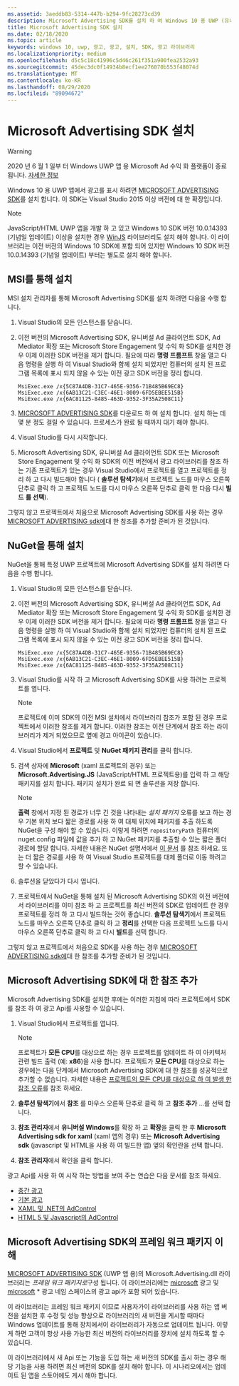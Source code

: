 ```yaml
---
ms.assetid: 3aeddb83-5314-447b-b294-9fc28273cd39
description: Microsoft Advertising SDK를 설치 하 여 Windows 10 용 UWP (유니버설 Windows 플랫폼) 앱에 광고를 표시 하는 방법을 알아봅니다.
title: Microsoft Advertising SDK 설치
ms.date: 02/18/2020
ms.topic: article
keywords: windows 10, uwp, 광고, 광고, 설치, SDK, 광고 라이브러리
ms.localizationpriority: medium
ms.openlocfilehash: d5c5c18c41996c5d46c261f351a900fea2532a93
ms.sourcegitcommit: 45dec3dc0f14934b8ecf1ee276070b553f48074d
ms.translationtype: MT
ms.contentlocale: ko-KR
ms.lasthandoff: 08/29/2020
ms.locfileid: "89094672"
---
```

# <a name="install-the-microsoft-advertising-sdk"></a>Microsoft Advertising SDK 설치

>[!WARNING]
> 2020 년 6 월 1 일부 터 Windows UWP 앱 용 Microsoft Ad 수익 화 플랫폼이 종료 됩니다. [자세한 정보](https://social.msdn.microsoft.com/Forums/windowsapps/en-US/db8d44cb-1381-47f7-94d3-c6ded3fea36f/microsoft-ad-monetization-platform-shutting-down-june-1st?forum=aiamgr)

Windows 10 용 UWP 앱에서 광고를 표시 하려면 [MICROSOFT ADVERTISING SDK](https://marketplace.visualstudio.com/items?itemName=AdMediator.MicrosoftAdvertisingSDK)를 설치 합니다. 이 SDK는 Visual Studio 2015 이상 버전에 대 한 확장입니다.

> [!NOTE]
> JavaScript/HTML UWP 앱을 개발 하 고 있고 Windows 10 SDK 버전 10.0.14393 (기념일 업데이트) 이상을 설치한 경우 [WinJS](https://github.com/winjs/winjs) 라이브러리도 설치 해야 합니다. 이 라이브러리는 이전 버전의 Windows 10 SDK에 포함 되어 있지만 Windows 10 SDK 버전 10.0.14393 (기념일 업데이트) 부터는 별도로 설치 해야 합니다.

<span id="install-msi" />

## <a name="install-via-msi"></a>MSI를 통해 설치

MSI 설치 관리자를 통해 Microsoft Advertising SDK를 설치 하려면 다음을 수행 합니다.

1.  Visual Studio의 모든 인스턴스를 닫습니다.

2. 이전 버전의 Microsoft Advertising SDK, 유니버설 Ad 클라이언트 SDK, Ad Mediator 확장 또는 Microsoft Store Engagement 및 수익 화 SDK를 설치한 경우 이제 이러한 SDK 버전을 제거 합니다. 필요에 따라 **명령 프롬프트** 창을 열고 다음 명령을 실행 하 여 Visual Studio와 함께 설치 되었지만 컴퓨터의 설치 된 프로그램 목록에 표시 되지 않을 수 있는 이전 광고 SDK 버전을 정리 합니다.
    ```console
    MsiExec.exe /x{5C87A4DB-31C7-465E-9356-71B485B69EC8}
    MsiExec.exe /x{6AB13C21-C3EC-46E1-8009-6FD5EBEE515B}
    MsiExec.exe /x{6AC81125-8485-463D-9352-3F35A2508C11}
    ```

3.  [MICROSOFT ADVERTISING SDK](https://marketplace.visualstudio.com/items?itemName=AdMediator.MicrosoftAdvertisingSDK)를 다운로드 하 여 설치 합니다. 설치 하는 데 몇 분 정도 걸릴 수 있습니다. 프로세스가 완료 될 때까지 대기 해야 합니다.

4.  Visual Studio를 다시 시작합니다.

5.  Microsoft Advertising SDK, 유니버설 Ad 클라이언트 SDK 또는 Microsoft Store Engagement 및 수익 화 SDK의 이전 버전에서 광고 라이브러리를 참조 하는 기존 프로젝트가 있는 경우 Visual Studio에서 프로젝트를 열고 프로젝트를 정리 하 고 다시 빌드해야 합니다 ( **솔루션 탐색기**에서 프로젝트 노드를 마우스 오른쪽 단추로 클릭 하 고 프로젝트 노드를 다시 마우스 오른쪽 단추로 클릭 한 다음 다시 **빌드** **를 선택**).

  그렇지 않고 프로젝트에서 처음으로 Microsoft Advertising SDK를 사용 하는 경우 [MICROSOFT ADVERTISING sdk에](#reference)대 한 참조를 추가할 준비가 된 것입니다.

<span id="install-nuget" />

## <a name="install-via-nuget"></a>NuGet을 통해 설치

NuGet을 통해 특정 UWP 프로젝트에 Microsoft Advertising SDK를 설치 하려면 다음을 수행 합니다.

1.  Visual Studio의 모든 인스턴스를 닫습니다.

2.  이전 버전의 Microsoft Advertising SDK, 유니버설 Ad 클라이언트 SDK, Ad Mediator 확장 또는 Microsoft Store Engagement 및 수익 화 SDK를 설치한 경우 이제 이러한 SDK 버전을 제거 합니다. 필요에 따라 **명령 프롬프트** 창을 열고 다음 명령을 실행 하 여 Visual Studio와 함께 설치 되었지만 컴퓨터의 설치 된 프로그램 목록에 표시 되지 않을 수 있는 이전 광고 SDK 버전을 정리 합니다.
    ```console
    MsiExec.exe /x{5C87A4DB-31C7-465E-9356-71B485B69EC8}
    MsiExec.exe /x{6AB13C21-C3EC-46E1-8009-6FD5EBEE515B}
    MsiExec.exe /x{6AC81125-8485-463D-9352-3F35A2508C11}
    ```

3.  Visual Studio를 시작 하 고 Microsoft Advertising SDK를 사용 하려는 프로젝트를 엽니다.
    > [!NOTE]
    > 프로젝트에 이미 SDK의 이전 MSI 설치에서 라이브러리 참조가 포함 된 경우 프로젝트에서 이러한 참조를 제거 합니다. 이러한 참조는 이전 단계에서 참조 하는 라이브러리가 제거 되었으므로 옆에 경고 아이콘이 있습니다.

4. Visual Studio에서 **프로젝트** 및 **NuGet 패키지 관리**를 클릭 합니다.

5. 검색 상자에 **Microsoft** (xaml 프로젝트의 경우) 또는 **Microsoft.Advertising.JS** (JavaScript/HTML 프로젝트용)를 입력 하 고 해당 패키지를 설치 합니다. 패키지 설치가 완료 되 면 솔루션을 저장 합니다.
    > [!NOTE]
    > **출력** 창에서 지정 된 경로가 너무 긴 것을 나타내는 *설치 패키지* 오류를 보고 하는 경우 기본 위치 보다 짧은 경로를 사용 하 여 대체 위치에 패키지를 추출 하도록 NuGet을 구성 해야 할 수 있습니다. 이렇게 하려면 `repositoryPath` 컴퓨터의 nuget.config 파일에 값을 추가 하 고 NuGet 패키지를 추출할 수 있는 짧은 폴더 경로에 할당 합니다. 자세한 내용은 NuGet 설명서에서 [이 문서](https://docs.microsoft.com/nuget/consume-packages/configuring-nuget-behavior) 를 참조 하세요. 또는 더 짧은 경로를 사용 하 여 Visual Studio 프로젝트를 대체 폴더로 이동 하려고 할 수 있습니다.

6. 솔루션을 닫았다가 다시 엽니다.

7.  프로젝트에서 NuGet을 통해 설치 된 Microsoft Advertising SDK의 이전 버전에서 라이브러리를 이미 참조 하 고 프로젝트를 최신 버전의 SDK로 업데이트 한 경우 프로젝트를 정리 하 고 다시 빌드하는 것이 좋습니다. **솔루션 탐색기**에서 프로젝트 노드를 마우스 오른쪽 단추로 클릭 하 고 **정리**를 선택한 다음 프로젝트 노드를 다시 마우스 오른쪽 단추로 클릭 하 고 다시 **빌드**를 선택 합니다.

  그렇지 않고 프로젝트에서 처음으로 SDK를 사용 하는 경우 [MICROSOFT ADVERTISING sdk에](#reference)대 한 참조를 추가할 준비가 된 것입니다.

<span id="reference" />

## <a name="add-a-reference-to-the-microsoft-advertising-sdk"></a>Microsoft Advertising SDK에 대 한 참조 추가

Microsoft Advertising SDK를 설치한 후에는 이러한 지침에 따라 프로젝트에서 SDK를 참조 하 여 광고 Api를 사용할 수 있습니다.

1. Visual Studio에서 프로젝트를 엽니다.
    > [!NOTE]
    > 프로젝트가 **모든 CPU**를 대상으로 하는 경우 프로젝트를 업데이트 하 여 아키텍처 관련 빌드 출력 (예: **x86**)을 사용 합니다. 프로젝트가 **모든 CPU**를 대상으로 하는 경우에는 다음 단계에서 Microsoft Advertising SDK에 대 한 참조를 성공적으로 추가할 수 없습니다. 자세한 내용은 [프로젝트의 모든 CPU를 대상으로 하 여 발생 한 참조 오류](known-issues-for-the-advertising-libraries.md#reference_errors)를 참조 하세요.

2. **솔루션 탐색기**에서 **참조** 를 마우스 오른쪽 단추로 클릭 하 고 **참조 추가** ...를 선택 합니다.

3. **참조 관리자**에서 **유니버설 Windows**를 확장 하 고 **확장**을 클릭 한 후 **Microsoft Advertising sdk for xaml** (xaml 앱의 경우) 또는 **Microsoft Advertising sdk** (javascript 및 HTML을 사용 하 여 빌드한 앱) 옆의 확인란을 선택 합니다.

4.  **참조 관리자**에서 확인을 클릭 합니다.

광고 Api를 사용 하 여 시작 하는 방법을 보여 주는 연습은 다음 문서를 참조 하세요.

* [중간 광고](interstitial-ads.md)
* [기본 광고](native-ads.md)
* [XAML 및 .NET의 AdControl](adcontrol-in-xaml-and--net.md)
* [HTML 5 및 Javascript의 AdControl](adcontrol-in-html-5-and-javascript.md)

<span id="framework" />

## <a name="understanding-framework-packages-in-the-microsoft-advertising-sdk"></a>Microsoft Advertising SDK의 프레임 워크 패키지 이해

[MICROSOFT ADVERTISING SDK](https://marketplace.visualstudio.com/items?itemName=AdMediator.MicrosoftAdvertisingSDK) (UWP 앱 용)의 Microsoft.Advertising.dll 라이브러리는 *프레임 워크 패키지로*구성 됩니다. 이 라이브러리에는 [microsoft](https://docs.microsoft.com/uwp/api/microsoft.advertising) 광고 및 [microsoft](https://docs.microsoft.com/uwp/api/microsoft.advertising.winrt.ui) * 광고 네임 스페이스의 광고 api가 포함 되어 있습니다.

이 라이브러리는 프레임 워크 패키지 이므로 사용자가이 라이브러리를 사용 하는 앱 버전을 설치한 후 수정 및 성능 향상으로 라이브러리의 새 버전을 게시할 때마다 Windows 업데이트를 통해 장치에서이 라이브러리가 자동으로 업데이트 됩니다. 이렇게 하면 고객이 항상 사용 가능한 최신 버전의 라이브러리를 장치에 설치 하도록 할 수 있습니다.

이 라이브러리에서 새 Api 또는 기능을 도입 하는 새 버전의 SDK를 출시 하는 경우 해당 기능을 사용 하려면 최신 버전의 SDK를 설치 해야 합니다. 이 시나리오에서는 업데이트 된 앱을 스토어에도 게시 해야 합니다.
